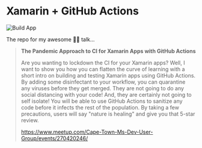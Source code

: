 # Xamarin + GitHub Actions

![Build App](https://github.com/mattleibow/XamarinGitHubActions/workflows/Build%20App/badge.svg)

The repo for my awesome 🤞🏻 talk...

> **The Pandemic Approach to CI for Xamarin Apps with GitHub Actions**
> 
> Are you wanting to lockdown the CI for your Xamarin apps? Well, I want to show you how you can flatten the curve of learning with a short intro on building and testing Xamarin apps using GitHub Actions. By adding some disinfectant to your workflow, you can quarantine any viruses before they get merged. They are not going to do any social distancing with your code! And, they are certainly not going to self isolate! You will be able to use GitHub Actions to sanitize any code before it infects the rest of the population. By taking a few precautions, users will say "nature is healing" and give you that 5-star review.
>
> https://www.meetup.com/Cape-Town-Ms-Dev-User-Group/events/270420246/

